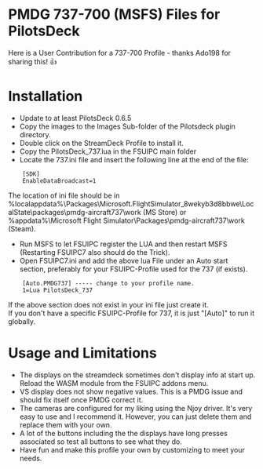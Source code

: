 # PMDG 737-700 (MSFS) Files for PilotsDeck
Here is a User Contribution for a 737-700 Profile - thanks Ado198 for sharing this! :thumbsup:<br/>


# Installation
- Update to at least PilotsDeck 0.6.5
- Copy the images to the Images Sub-folder of the Pilotsdeck plugin directory.
- Double click on the StreamDeck Profile to install it.
- Copy the PilotsDeck_737.lua in the FSUIPC main folder
- Locate the 737.ini file and insert the following line at the end of the file:
```
	[SDK]
    EnableDataBroadcast=1
```
The location of ini file should be in %localappdata%\Packages\Microsoft.FlightSimulator_8wekyb3d8bbwe\LocalState\packages\pmdg-aircraft737\work (MS Store) or %appdata%\Microsoft Flight Simulator\Packages\pmdg-aircraft737\work (Steam).
- Run MSFS to let FSUIPC register the LUA and then restart MSFS (Restarting FSUIPC7 also should do the Trick).
- Open FSUIPC7.ini and add the above lua File under an Auto start section, preferably for your FSUIPC-Profile used for the 737 (if exists).<br/>
```
	[Auto.PMDG737] ----- change to your profile name.
	1=Lua PilotsDeck_737
```
If the above section does not exist in your ini file just create it.<br/>
If you don't have a specific FSUIPC-Profile for 737, it is just "\[Auto\]" to run it globally.<br/>

# Usage and Limitations
- The displays on the streamdeck sometimes don't display info at start up. Reload the WASM module from the FSUIPC addons menu.
- VS display does not show negative values. This is a PMDG issue and should fix itself once PMDG correct it.
- The cameras are configured for my liking using the Njoy driver. It's very easy to use and I recommend it. However, you can just delete them and   replace them with your own.
- A lot of the buttons including the the displays have long presses associated so test all buttons to see what they do.
- Have fun and make this profile your own by customizing to meet your needs.
